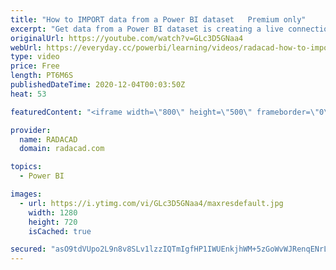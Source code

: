 ```yaml
---
title: "How to IMPORT data from a Power BI dataset   Premium only"
excerpt: "Get data from a Power BI dataset is creating a live connection, which is the recommended way because you will get the entire model. However, sometimes you want to import the data from the model so that you can add other things to it (like another data source). The ability to have a composite model over"
originalUrl: https://youtube.com/watch?v=GLc3D5GNaa4
webUrl: https://everyday.cc/powerbi/learning/videos/radacad-how-to-import-data-from-a-power-bi-dataset-premium-only/
type: video
price: Free
length: PT6M6S
publishedDateTime: 2020-12-04T00:03:50Z
heat: 53

featuredContent: "<iframe width=\"800\" height=\"500\" frameborder=\"0\" src=\"https://www.youtube.com/embed/GLc3D5GNaa4\" allow=\"accelerometer; autoplay; encrypted-media; gyroscope; picture-in-picture\" allowfullscreen></iframe>"

provider:
  name: RADACAD
  domain: radacad.com

topics:
  - Power BI

images:
  - url: https://i.ytimg.com/vi/GLc3D5GNaa4/maxresdefault.jpg
    width: 1280
    height: 720
    isCached: true

secured: "asO9tdVUpo2L9n8v8SLv1lzzIQTmIgfHP1IWUEnkjhWM+5zGoWvWJRenqENrLUYG04mUpTNkVic3sF4Q0vRVZdeaaNr133aPWNcmUCRWLUx+sBnLbR+IaesEski6FQg2swt5AU8jaJOwc1OpA/NQ+ANAQTSBUks048fQAi3+MxJ1l6Rbpg4cxfgpUuZAI5nGkT+A2g45g6H83VeNyVUf2lvJ1Fg+V+AqlveeW8cB6Gy+jP9jAWDdJLf/qX7Vo6DJchp6SadiKVNvr79zez6ZsFg+qXJtIIrB2VhPHJu+lMb5baizrwD6XE4rb8PtK3zEfk/ONiMIz7PT1e2e1vxPklPrGijsnInck7IQy3koFRzsNM37ZbiYVVgwDFCTEW0/DZKYRWhRpS6w/ihy/QJLc1sOB+FQfY/poQeaXcoxwdY=;ZqSb2XiY33zv3kbPK2fHog=="
---
```


